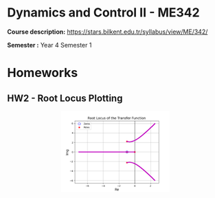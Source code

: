 # Dynamics and Control II - ME342
**Course description:** https://stars.bilkent.edu.tr/syllabus/view/ME/342/

**Semester :** Year 4 Semester 1

# Homeworks

## HW2 - Root Locus Plotting

<p align="center">
  <img width=50% height=50% src="https://github.com/soly33tworks/ME-PHYS_Undergraduate_Courses/blob/main/ME342-Dynamics_and_Control_II/assets/HW2Q2.png">
</p>
